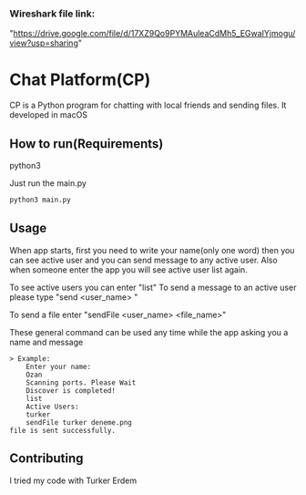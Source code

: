 ### Wireshark file link: 
   "https://drive.google.com/file/d/17XZ9Qo9PYMAuleaCdMh5_EGwaIYjmogu/view?usp=sharing" 
							
# Chat Platform(CP)

CP is a Python program for chatting with local friends and sending files.
It developed in macOS

## How to run(Requirements) 
python3

Just run the main.py 
```bash
python3 main.py
```

## Usage

When app starts, first you need to write your name(only one word) then you can see active user and you can send message to any active user. Also when someone enter the app you will see active user list again.

To see active users you can enter "list"
To send a message to an active user please type "send <user_name> <message>" 

To send a file enter "sendFile  <user_name> <file_name>" 


These general command can be used any time while the app asking you a name and message

	> Example:          
        Enter your name: 
        Ozan
        Scanning ports. Please Wait
        Discover is completed!
        list
        Active Users:
        turker
        sendFile turker deneme.png
	file is sent successfully.


## Contributing
I tried my code with Turker Erdem

